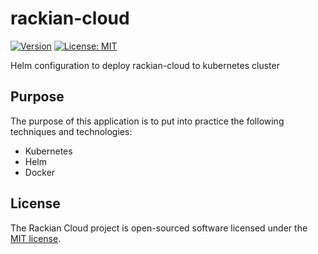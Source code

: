 # rackian-cloud

[![Version](https://img.shields.io/badge/version-1.0.0-orange.svg?style=flat-square)](https://github.com/ivandelabeldad/rackian-cloud)
[![License: MIT](https://img.shields.io/badge/license-MIT-yellow.svg?style=flat-square)](https://github.com/ivandelabeldad/rackian-cloud/blob/master/LICENSE)

Helm configuration to deploy rackian-cloud to kubernetes cluster

## Purpose

The purpose of this application is to put into practice the following techniques and technologies:
* Kubernetes
* Helm
* Docker

## License

The Rackian Cloud project is open-sourced software licensed under
the [MIT license](https://github.com/ivandelabeldad/rackian-cloud/blob/master/LICENSE).
